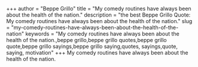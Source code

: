 +++
author = "Beppe Grillo"
title = "My comedy routines have always been about the health of the nation."
description = "the best Beppe Grillo Quote: My comedy routines have always been about the health of the nation."
slug = "my-comedy-routines-have-always-been-about-the-health-of-the-nation"
keywords = "My comedy routines have always been about the health of the nation.,beppe grillo,beppe grillo quotes,beppe grillo quote,beppe grillo sayings,beppe grillo saying,quotes, sayings,quote, saying, motivation"
+++
My comedy routines have always been about the health of the nation.
